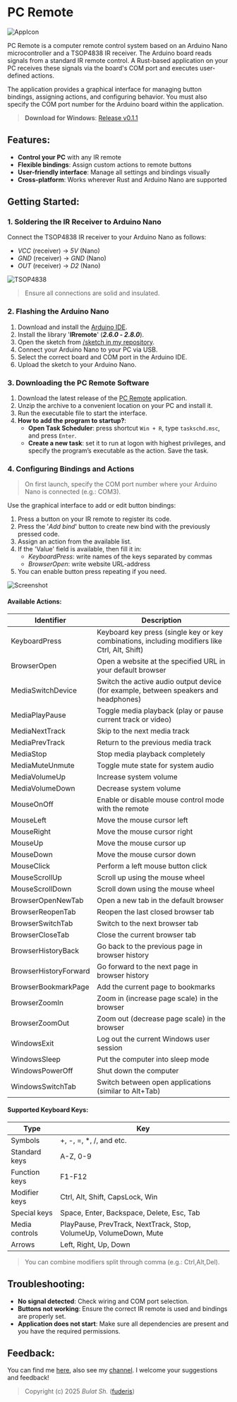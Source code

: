 # PC Remote

![AppIcon](readme/preview.png)

PC Remote is a computer remote control system based on an Arduino Nano microcontroller and a TSOP4838 IR receiver. The Arduino board reads signals from a standard IR remote control. A Rust-based application on your PC receives these signals via the board's COM port and executes user-defined actions.

The application provides a graphical interface for managing button bindings, assigning actions, and configuring behavior. You must also specify the COM port number for the Arduino board within the application.

> **Download for Windows**: [Release v0.1.1](https://github.com/fuderis/pc-remote/raw/main/pc-remote-win64.zip)


## Features:

* **Control your PC** with any IR remote
* **Flexible bindings**: Assign custom actions to remote buttons
* **User-friendly interface**: Manage all settings and bindings visually
* **Cross-platform**: Works wherever Rust and Arduino Nano are supported


## Getting Started:

### 1. Soldering the IR Receiver to Arduino Nano

Connect the TSOP4838 IR receiver to your Arduino Nano as follows:

* *VCC* (receiver) → *5V* (Nano)
* *GND* (receiver) → *GND* (Nano)
* *OUT* (receiver) → *D2* (Nano)

![TSOP4838](readme/tsop4836.jpg)

> Ensure all connections are solid and insulated.

### 2. Flashing the Arduino Nano

1. Download and install the [Arduino IDE](https://www.arduino.cc/en/software/).
2. Install the library '**IRremote**' (__*2.6.0* - *2.8.0*__).
3. Open the sketch from [/sketch in my repository](https://github.com/fuderis/pc-remote/tree/main/sketch).
4. Connect your Arduino Nano to your PC via USB.
5. Select the correct board and COM port in the Arduino IDE.
6. Upload the sketch to your Arduino Nano.

### 3. Downloading the PC Remote Software

1. Download the latest release of the [PC Remote](https://github.com/fuderis/pc-remote/raw/main/pc-remote-win64.zip) application.
2. Unzip the archive to a convenient location on your PC and install it.
3. Run the executable file to start the interface.
4. **How to add the program to startup?**:
    * **Open Task Scheduler**: press shortcut `Win + R`, type `taskschd.msc`, and press `Enter`.
    * **Create a new task**: set it to run at logon with highest privileges, and specify the program’s executable as the action. Save the task.

### 4. Configuring Bindings and Actions

> On first launch, specify the COM port number where your Arduino Nano is connected (e.g.: COM3).

Use the graphical interface to add or edit button bindings:

1. Press a button on your IR remote to register its code.
2. Press the '*Add bind*' button to create new bind with the previously pressed code.
3. Assign an action from the available list.
4. If the 'Value' field is available, then fill it in:
    * *KeyboardPress*: write names of the keys separated by commas
    * *BrowserOpen*: write website URL-address
5. You can enable button press repeating if you need.

![Screenshot](readme/screenshot.png)

#### Available Actions:

| Identifier	        | Description                                                                                       |
| --------------------- | ------------------------------------------------------------------------------------------------- |
| KeyboardPress	        | Keyboard key press (single key or key combinations, including modifiers like Ctrl, Alt, Shift)    |
| BrowserOpen	        | Open a website at the specified URL in your default browser                                       |
| MediaSwitchDevice	    | Switch the active audio output device (for example, between speakers and headphones)              |
| MediaPlayPause	    | Toggle media playback (play or pause current track or video)                                      |
| MediaNextTrack	    | Skip to the next media track                                                                      |
| MediaPrevTrack	    | Return to the previous media track                                                                |
| MediaStop	            | Stop media playback completely                                                                    |
| MediaMuteUnmute	    | Toggle mute state for system audio                                                                |
| MediaVolumeUp	        | Increase system volume                                                                            |
| MediaVolumeDown	    | Decrease system volume                                                                            |
| MouseOnOff	        | Enable or disable mouse control mode with the remote                                              |
| MouseLeft	            | Move the mouse cursor left                                                                        |
| MouseRight	        | Move the mouse cursor right                                                                       |
| MouseUp	            | Move the mouse cursor up                                                                          |
| MouseDown	            | Move the mouse cursor down                                                                        |
| MouseClick	        | Perform a left mouse button click                                                                 |
| MouseScrollUp	        | Scroll up using the mouse wheel                                                                   |
| MouseScrollDown	    | Scroll down using the mouse wheel                                                                 |
| BrowserOpenNewTab	    | Open a new tab in the default browser                                                             |
| BrowserReopenTab	    | Reopen the last closed browser tab                                                                |
| BrowserSwitchTab	    | Switch to the next browser tab                                                                    |
| BrowserCloseTab	    | Close the current browser tab                                                                     |
| BrowserHistoryBack	| Go back to the previous page in browser history                                                   |
| BrowserHistoryForward	| Go forward to the next page in browser history                                                    |
| BrowserBookmarkPage	| Add the current page to bookmarks                                                                 |
| BrowserZoomIn	        | Zoom in (increase page scale) in the browser                                                      |
| BrowserZoomOut	    | Zoom out (decrease page scale) in the browser                                                     |
| WindowsExit	        | Log out the current Windows user session                                                          |
| WindowsSleep	        | Put the computer into sleep mode                                                                  |
| WindowsPowerOff	    | Shut down the computer                                                                            |
| WindowsSwitchTab	    | Switch between open applications (similar to Alt+Tab)                                             |

#### Supported Keyboard Keys:

| Type                  | Key	                                                                                                |
| --------------------- | ----------------------------------------------------------------------------------------------------- |
| Symbols               | +, -, =, *, /, and etc.                                                                               |
| Standard keys         | A-Z, 0-9	                                                                                            |
| Function keys         | F1-F12	                                                                                            |
| Modifier keys         | Ctrl, Alt, Shift, CapsLock, Win 	                                                                    |
| Special keys          | Space, Enter, Backspace, Delete, Esc, Tab	                                                            |
| Media controls        | PlayPause, PrevTrack, NextTrack, Stop, VolumeUp, VolumeDown, Mute                                    |
| Arrows                | Left, Right, Up, Down                                                                                 |

> You can combine modifiers split through comma (e.g.: Ctrl,Alt,Del).


## Troubleshooting:

* **No signal detected**: Check wiring and COM port selection.
* **Buttons not working**: Ensure the correct IR remote is used and bindings are properly set.
* **Application does not start**: Make sure all dependencies are present and you have the required permissions.


## Feedback:

You can find me [here](https://t.me/fuderis), also see my [channel](https://t.me/fuderis_club).
I welcome your suggestions and feedback!

> Copyright (c) 2025 _Bulat Sh._ ([fuderis](https://t.me/fuderis))
